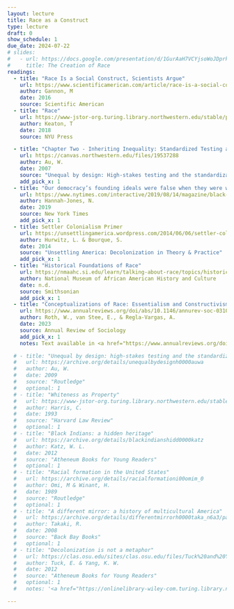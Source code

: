 ```yaml
---
layout: lecture
title: Race as a Construct
type: lecture
draft: 0
show_schedule: 1
due_date: 2024-07-22
# slides:
#   - url: https://docs.google.com/presentation/d/1GurAaH7VCYjsoWoJDprkOxX1AFC60YdeGOTootWWFB8/edit?usp=sharing
#     title: The Creation of Race
readings:
  - title: "Race Is a Social Construct, Scientists Argue"
    url: https://www.scientificamerican.com/article/race-is-a-social-construct-scientists-argue/
    author: Gannon, M
    date: 2016
    source: Scientific American
  - title: "Race"
    url: https://www-jstor-org.turing.library.northwestern.edu/stable/pdf/j.ctvwrm5v9.40.pdf
    author: Keaton, T
    date: 2018
    source: NYU Press

  - title: "Chapter Two - Inheriting Inequality: Standardized Testing and The Rationality of Social Control"
    url: https://canvas.northwestern.edu/files/19537288
    author: Au, W.
    date: 2007
    source: "Unequal by design: High-stakes testing and the standardization of inequality"
    add_pick_x: 1
  - title: "Our democracy’s founding ideals were false when they were written. Black Americans have fought to make them true."
    url: https://www.nytimes.com/interactive/2019/08/14/magazine/black-history-american-democracy.html
    author: Hannah-Jones, N.
    date: 2019
    source: New York Times
    add_pick_x: 1
  - title: Settler Colonialism Primer
    url: https://unsettlingamerica.wordpress.com/2014/06/06/settler-colonialism-primer/
    author: Hurwitz, L. & Bourque, S.
    date: 2014
    source: "Unsettling America: Decolonization in Theory & Practice"
    add_pick_x: 1
  - title: "Historical Foundations of Race"
    url: https://nmaahc.si.edu/learn/talking-about-race/topics/historical-foundations-race
    author: National Museum of African American History and Culture
    date: n.d.
    source: Smithsonian
    add_pick_x: 1
  - title: "Conceptualizations of Race: Essentialism and Constructivism"
    url: https://www.annualreviews.org/doi/abs/10.1146/annurev-soc-031021-034017
    author: Roth, W., van Stee, E., & Regla-Vargas, A.
    date: 2023
    source: Annual Review of Sociology
    add_pick_x: 1
    notes: Text available in <a href="https://www.annualreviews.org/doi/full/10.1146/annurev-soc-031021-034017">HTML format</a> or <a href="https://www.annualreviews.org/doi/pdf/10.1146/annurev-soc-031021-034017"> as a PDF</a>.

  # - title: "Unequal by design: high-stakes testing and the standardization of inequality"
  #   url: https://archive.org/details/unequalbydesignh0000auwa
  #   author: Au, W. 
  #   date: 2009
  #   source: "Routledge"
  #   optional: 1
  # - title: "Whiteness as Property"
  #   url: https://www-jstor-org.turing.library.northwestern.edu/stable/1341787?sid=primo
  #   author: Harris, C. 
  #   date: 1993
  #   source: "Harvard Law Review"
  #   optional: 1
  # - title: "Black Indians: a hidden heritage"
  #   url: https://archive.org/details/blackindianshidd0000katz
  #   author: Katz, W. L.
  #   date: 2012
  #   source: "Atheneum Books for Young Readers"
  #   optional: 1
  # - title: "Racial formation in the United States"
  #   url: https://archive.org/details/racialformationi00omim_0
  #   author: Omi, M & Winant, H.
  #   date: 1989
  #   source: "Routledge"
  #   optional: 1
  # - title: "A different mirror: a history of multicultural America"
  #   url: https://archive.org/details/differentmirrorh0000taka_n6a3/page/n1/mode/2up
  #   author: Takaki, R.
  #   date: 2008
  #   source: "Back Bay Books"
  #   optional: 1
  # - title: "Decolonization is not a metaphor"
  #   url: https://clas.osu.edu/sites/clas.osu.edu/files/Tuck%20and%20Yang%202012%20Decolonization%20is%20not%20a%20metaphor.pdf
  #   author: Tuck, E. & Yang, K. W. 
  #   date: 2012
  #   source: "Atheneum Books for Young Readers"
  #   optional: 1
  #   notes: '<a href="https://onlinelibrary-wiley-com.turing.library.northwestern.edu/doi/pdf/10.1111/anti.12615">Slavery is a Metaphor: A Critical Commentary on Eve Tuck and K. Wayne Yang’s “Decolonization is Not a Metaphor”</a> is a great follow up read!'

---
```

